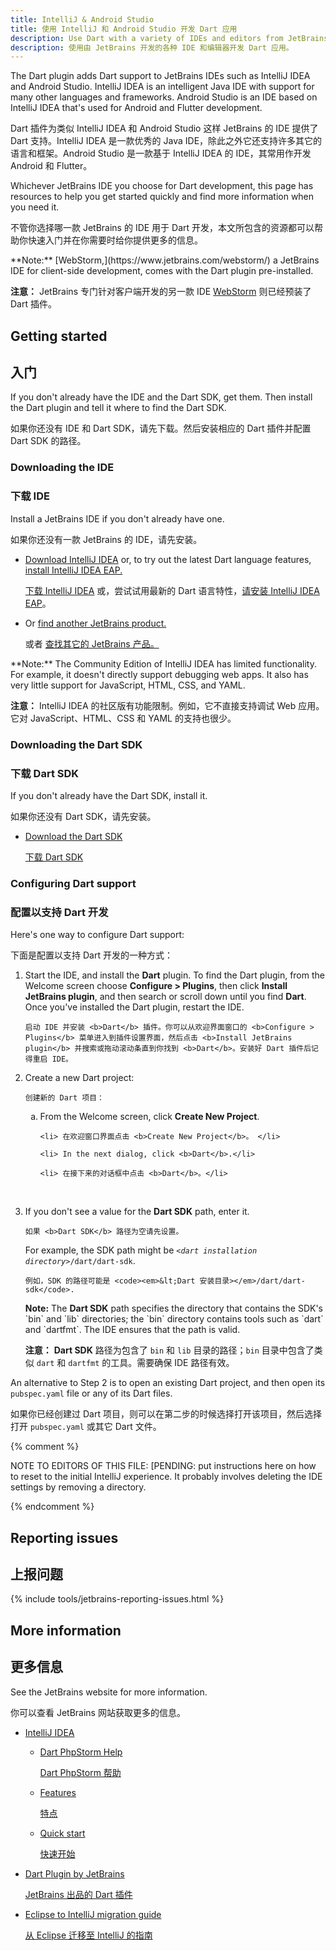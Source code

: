 ```yaml
---
title: IntelliJ & Android Studio
title: 使用 IntelliJ 和 Android Studio 开发 Dart 应用
description: Use Dart with a variety of IDEs and editors from JetBrains.
description: 使用由 JetBrains 开发的各种 IDE 和编辑器开发 Dart 应用。
---
```


The Dart plugin adds Dart support to JetBrains IDEs such as
IntelliJ IDEA and Android Studio.
IntelliJ IDEA is an intelligent Java IDE
with support for many other languages and frameworks.
Android Studio is an IDE based on IntelliJ IDEA
that's used for Android and Flutter development.

Dart 插件为类似 IntelliJ IDEA 和 Android Studio 这样 JetBrains 的 IDE 提供了 Dart 支持。IntelliJ IDEA 是一款优秀的 Java IDE，除此之外它还支持许多其它的语言和框架。Android Studio 是一款基于 IntelliJ IDEA 的 IDE，其常用作开发 Android 和 Flutter。

Whichever JetBrains IDE you choose for Dart development,
this page has resources to help you get started quickly
and find more information when you need it.

不管你选择哪一款 JetBrains 的 IDE 用于 Dart 开发，本文所包含的资源都可以帮助你快速入门并在你需要时给你提供更多的信息。

<aside class="alert alert-info" markdown="1">
  **Note:**
  [WebStorm,](https://www.jetbrains.com/webstorm/)
  a JetBrains IDE for client-side development,
  comes with the Dart plugin pre-installed.

  **注意：** JetBrains 专门针对客户端开发的另一款 IDE [WebStorm](https://www.jetbrains.com/webstorm/) 则已经预装了 Dart 插件。
</aside>

## Getting started

## 入门

If you don't already have the IDE and the Dart SDK, get them.
Then install the Dart plugin and tell it where to find the Dart SDK.

如果你还没有 IDE 和 Dart SDK，请先下载。然后安装相应的 Dart 插件并配置 Dart SDK 的路径。

### Downloading the IDE

### 下载 IDE

Install a JetBrains IDE if you don't already have one.

如果你还没有一款 JetBrains 的 IDE，请先安装。

* <a href="https://www.jetbrains.com/idea/download/"
  target="_blank" rel="noopener">Download IntelliJ IDEA</a> or,
  to try out the latest Dart language features,
  [install IntelliJ IDEA EAP.](https://confluence.jetbrains.com/display/IDEADEV/EAP)

  <a href="https://www.jetbrains.com/idea/download/" target="_blank" rel="noopener">下载 IntelliJ IDEA</a> 或，尝试试用最新的 Dart 语言特性，[请安装 IntelliJ IDEA EAP](https://confluence.jetbrains.com/display/IDEADEV/EAP)。

* Or <a href="https://www.jetbrains.com/products.html"
  target="_blank" rel="noopener">find another JetBrains product.</a>

  或者 <a href="https://www.jetbrains.com/products.html" target="_blank" rel="noopener">查找其它的 JetBrains 产品。</a>

<aside class="alert alert-info" markdown="1">
  **Note:**
  The Community Edition of IntelliJ IDEA has limited functionality.
  For example, it doesn't directly support debugging web apps.
  It also has very little support for JavaScript, HTML, CSS, and YAML.

  **注意：**
  IntelliJ IDEA 的社区版有功能限制。例如，它不直接支持调试 Web 应用。它对 JavaScript、HTML、CSS 和 YAML 的支持也很少。
</aside>


### Downloading the Dart SDK

### 下载 Dart SDK

If you don't already have the Dart SDK,
install it.

如果你还没有 Dart SDK，请先安装。

* [Download the Dart SDK](/get-dart)

  [下载 Dart SDK](/get-dart)


### Configuring Dart support

### 配置以支持 Dart 开发

Here's one way to configure Dart support:

下面是配置以支持 Dart 开发的一种方式：

<ol>
<li>
  <p>
    Start the IDE, and install the <b>Dart</b> plugin.
    To find the Dart plugin, from the Welcome screen
    choose <b>Configure > Plugins</b>,
    then click <b>Install JetBrains plugin</b>,
    and then search or scroll down until you find <b>Dart</b>.
    Once you've installed the Dart plugin, restart the IDE.

    启动 IDE 并安装 <b>Dart</b> 插件。你可以从欢迎界面窗口的 <b>Configure > Plugins</b> 菜单进入到插件设置界面，然后点击 <b>Install JetBrains plugin</b> 并搜索或拖动滚动条直到你找到 <b>Dart</b>。安装好 Dart 插件后记得重启 IDE。
  </p>
</li>

<li>
  <p>
    Create a new Dart project:

    创建新的 Dart 项目：
  </p>

  <ol type="a">
    <li> From the Welcome screen, click <b>Create New Project</b>. </li>

    <li> 在欢迎窗口界面点击 <b>Create New Project</b>。 </li>

    <li> In the next dialog, click <b>Dart</b>.</li>

    <li> 在接下来的对话框中点击 <b>Dart</b>。</li>
  </ol>
</li>
<br>

<li>
  <p>
    If you don't see a value for the <b>Dart SDK</b> path,
    enter it.

    如果 <b>Dart SDK</b> 路径为空请先设置。
  </p>

  <p>
    For example, the SDK path might be
    <code><em>&lt;dart installation directory></em>/dart/dart-sdk</code>.

    例如，SDK 的路径可能是 <code><em>&lt;Dart 安装目录></em>/dart/dart-sdk</code>.
  </p>

<aside class="alert alert-info" markdown="1">
  <b>Note:</b>
  The <b>Dart SDK</b> path specifies the directory that
  contains the SDK's `bin` and `lib` directories;
  the `bin` directory contains tools such as `dart` and `dartfmt`.
  The IDE ensures that the path is valid.

  <b>注意：</b>
  <b>Dart SDK</b> 路径为包含了 `bin` 和 `lib` 目录的路径；`bin` 目录中包含了类似 `dart` 和 `dartfmt` 的工具。需要确保 IDE 路径有效。
</aside>
</li>
</ol>

An alternative to Step 2 is to open an existing Dart project,
and then open its `pubspec.yaml` file or any of its Dart files.

如果你已经创建过 Dart 项目，则可以在第二步的时候选择打开该项目，然后选择打开 `pubspec.yaml` 或其它 Dart 文件。

{% comment %}

NOTE TO EDITORS OF THIS FILE:
[PENDING: put instructions here on how to reset to the initial
IntelliJ experience.
It probably involves deleting the IDE settings
by removing a directory.

{% endcomment %}


## Reporting issues

## 上报问题

{% include tools/jetbrains-reporting-issues.html %}


## More information

## 更多信息

See the JetBrains website for more information.

你可以查看 JetBrains 网站获取更多的信息。

* [IntelliJ IDEA](https://www.jetbrains.com/idea/)
  * [Dart PhpStorm Help](https://www.jetbrains.com/help/phpstorm/dart.html)

    [Dart PhpStorm 帮助](https://www.jetbrains.com/help/phpstorm/dart.html)

  * [Features](https://www.jetbrains.com/idea/features/)

    [特点](https://www.jetbrains.com/idea/features/)

  * [Quick start](https://www.jetbrains.com/help/idea/meet-intellij-idea.html)

    [快速开始](https://www.jetbrains.com/help/idea/meet-intellij-idea.html)

* [Dart Plugin by JetBrains](https://plugins.jetbrains.com/plugin/6351)

  [JetBrains 出品的 Dart 插件](https://plugins.jetbrains.com/plugin/6351)

* [Eclipse to IntelliJ migration guide](https://www.jetbrains.com/help/idea/eclipse.html)

  [从 Eclipse 迁移至 IntelliJ 的指南](https://www.jetbrains.com/help/idea/eclipse.html)
